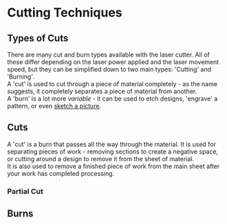 # Cutting Techniques

## Types of Cuts

There are many cut and burn types available with the laser cutter. All of these differ depending on the laser power applied and the laser movement speed, but they can be simplified down to two main types: 'Cutting' and 'Burning'.  
A 'cut' is used to cut through a piece of material completely - as the name suggests, it completely separates a piece of material from another.  
A 'burn' is a lot more _variable_ - it can be used to etch designs, 'engrave' a pattern, or even [sketch a picture](../images).  

## Cuts

A 'cut' is a burn that passes all the way through the material. It is used for separating pieces of work - removing sections to create a negative space, or cutting around a design to remove it from the sheet of material.  
It is also used to remove a finished piece of work from the main sheet after your work has completed processing.

### Partial Cut


## Burns